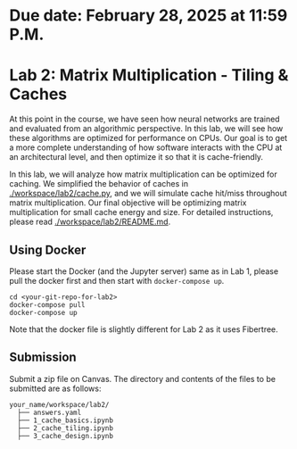 # Due date: February 28, 2025 at 11:59 P.M.

# Lab 2: Matrix Multiplication - Tiling & Caches

At this point in the course, we have seen how neural networks are trained and evaluated from an algorithmic perspective. In this lab, we will see how these algorithms are optimized for performance on CPUs. Our goal is to get a more complete understanding of how software interacts with the CPU at an architectural level, and then optimize it so that it is cache-friendly.

In this lab, we will analyze how matrix multiplication can be optimized for caching. We simplified the behavior of caches in [./workspace/lab2/cache.py](./workspace/lab2/cache.py), and we will simulate cache hit/miss throughout matrix multiplication. Our final objective will be optimizing matrix multiplication for small cache energy and size. For detailed instructions, please read [./workspace/lab2/README.md](./workspace/lab2/README.md). 

## Using Docker

Please start the Docker (and the Jupyter server) same as in Lab 1, please pull the docker first and then start with `docker-compose up`. 
```
cd <your-git-repo-for-lab2>
docker-compose pull
docker-compose up
```

Note that the docker file is slightly different for Lab 2 as it uses Fibertree.


## Submission
Submit a zip file on Canvas. The directory and contents of the files to be submitted are as follows:

```
your_name/workspace/lab2/
  ├── answers.yaml
  ├── 1_cache_basics.ipynb
  ├── 2_cache_tiling.ipynb
  ├── 3_cache_design.ipynb
```
